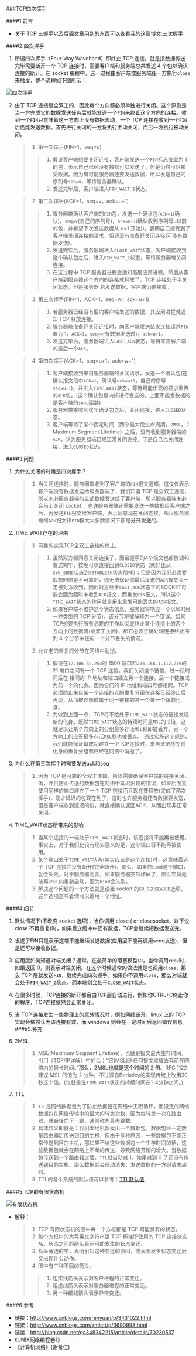 ###TCP四次挥手

####1.前言

- 关于 TCP 三握手以及后面文章用到的东西可以查看我的这篇博文:[三次握手](http://blog.csdn.net/xingerr/article/details/72834303 "三次握手")

####2.四次挥手
1. 所谓四次挥手（Four-Way Wavehand）即终止 TCP 连接，就是指数据传送完毕需要断开一个 TCP 连接时，需要客户端和服务端总共发送 4 个包以确认连接的断开。在 socket 编程中，这一过程由客户端或服务端任一方执行`close`来触发，整个流程如下图所示：

![四次挥手](https://raw.githubusercontent.com/McXing/Pictures/master/%E6%8F%A1%E6%89%8B/%E5%9B%9B%E6%AC%A1%E6%8C%A5%E6%89%8B.png "四次挥手")

2. 由于 TCP 连接是全双工的，因此每个方向都必须单独进行关闭。这个原则是当一方完成它的数据发送任务后就能发送一个`FIN`来终止这个方向的连接。收到一个`FIN`只意味着这一方向上没有数据流动，一个 TCP 连接在收到一个`FIN`后仍能发送数据。首先进行关闭的一方将执行主动关闭，而另一方执行被动关闭。

	>1. 第一次挥手(FIN=1，seq=u)
	>>1. 假设客户端想要关闭连接，客户端发送一个`FIN`标志位置为 1 的包，表示自己已经没有数据可以发送了，但是仍然可以接受数据。因为有可能服务器还要发送数据，所以发送自己的序列号`seq=u`，等待服务器确认。
	>>2. 发送完毕后，客户端进入`FIN_WAIT_1`状态。

	>2. 第二次挥手(ACK=1，seq=v，ack=u+1)
	>>1. 服务器端确认客户端的`FIN`包，发送一个确认包(`ACK=1`(确认)，`seq=v`(自己的序列号)，`ack=u+1`(确认收到序列号u以前的包，并希望下次发送数据从 u+1 开始))，表明自己接受到了客户端关闭连接的请求，但还没有准备好关闭连接(可能有数据发送)。
	>>2. 发送完毕后，服务器端进入`CLOSE_WAIT`状态，客户端接收到这个确认包之后，进入`FIN_WAIT_2`状态，等待服务器端关闭连接。
	>>3. 在这过程中 TCP 服务器进程会通知高层应用进程。然后从客户端到服务器这个方向的连接就释放了，TCP 连接处于半关闭状态。但是服务器 若发送数据，客户端仍要接收。

	>3. 第三次挥手(FIN=1，ACK=1，seq=w，ack=u+1)
	>>1. 若服务器已经没有要向客户端发送的数据，其应用进程就通知 TCP 释放连接。
	>>2. 服务器端准备好关闭连接时，向客户端发送结束连接请求`FIN`置为 1，`ACK=1`，`seq=w`(有数据发送过)，`ack=u+1`。
	>>3. 发送完毕后，服务器端进入`LAST_ACK`状态，等待来自客户端的最后一个`ACK`。

	>4. 第四次挥手(ACK=1，seq=u+1，ack=w+1)
	>>1. 客户端接收到来自服务器端的关闭请求，发送一个确认包(在确认报文段中`ACK=1`，确认号`ack=w+1`，自己的序号`seq=u+1`)，并进入`TIME_WAIT`状态，等待可能出现的要求重传的`ACK`包。(这个确认包是内核进行发送的，上面不能发数据的是客户端的`send`函数)
	>>2. 服务器端接收到这个确认包之后，关闭连接，进入`CLOSED`状态。
	>>3. 客户端等待了某个固定时间（两个最大段生命周期，`2MSL`，2 Maximum Segment Lifetime）之后，没有收到服务器端的`ACK`，认为服务器端已经正常关闭连接，于是自己也关闭连接，进入`CLOSED`状态。

####3.问题

1. 为什么关闭的时候是四次握手？

	>1. 当关闭连接时，服务器端收到了客户端的`FIN`报文通知，这仅仅表示客户端没有数据发送给服务器端了，我们知道 TCP 是全双工通信，所以未必服务器端的全部数据发送给了客户端，所以服务器端未必会马上关闭 socket ，也许服务器端还需要发送一些数据给客户端之后，再发送`FIN`报文给客户端，表示同意现在关闭连接，所以服务器端的`ACK`报文和`FIN`报文大多数情况下都是**分开发送**的。

2. TIME_WAIT存在的理由

	>1. 可靠的实现TCP全双工链接的终止。
	>>1. 虽然双方都同意关闭连接了，而且握手的4个报文也都协调和发送完毕，按理可以直接回到`CLOSED`状态（就好比从`SYN_SEND`状态到`ESTABLISH`状态那样）；但是因为我们必须要假想网络是不可靠的，你无法保证你最后发送的`ACK`报文会一定被对方收到，因此对方处于`LAST_ACK`状态下的SOCKET可能会因为超时未收到`ACK`报文，而重发`FIN`报文，所以这个`TIME_WAIT`状态的作用就是用来重发可能丢失的`ACK`报文。
	>>2. 如果客户端不维护这个状态信息，服务器将响应一个以`RST`(另一种类型的 TCP 分节)，该分节将被解释为一个错误。如果TCP想要执行所有必要的工作以彻底终止某个连接上的两个方向上的数据流(全双工关闭)，那它必须正确处理连接终止序列 4 个分节中任何一个分节丢失的情况。
	>2. 允许老的重复的分节在网络中消逝。
	>>1. 假设在`12.106.32.254`的 1500 端口和`206.168.1.112.219`的 21 端口之间有一个 TCP 连接。我们关闭这个链接，过一段时间后在 相同的 IP 地址和端口建立另一个连接。后一个链接成为前一个的化身。因为它们的 IP 地址和端口号都相同。TCP 必须防止来自某一个连接的老的重复分组在连接已经终止后再现，从而被误解成属于同一链接的某一个某一个新的化身。
	>>2. 为做到上面一点，TCP将不给处于`TIME_WAIT`状态的链接发起新的化身。既然`TIME_WAIT`状态的持续时间是`MSL`的 2倍，这就足以让某个方向上的分组最多存活`MSL`秒即被丢弃，另一个方向上的应答最多存活`MSL`秒也被丢弃。 通过实施这个规则，我们就能保证每成功建立一个TCP连接时，来自该链接先前化身的重复分组都已经在网络中消逝了。

3. 为什么在第三次挥手时需要发送ack和seq

	>1. 因为 TCP 是可靠的全双工传输，所以需要确保客户端的链接关闭正确，并且防止传送的数据包在网络中延迟出现的错误，如果后面又使用同样的端口建立了一个 TCP 链接而且现在要释放(完成了两次挥手)，刚才延迟的包现在到了，这时也许服务器还有数据要发送，但是客户端收到延迟的包，就直接确认返回ACK，从而出现非正常关闭。

4. TIME_WAIT状态所带来的影响

	>1. 当某个连接的一端处于`TIME_WAIT`状态时，该连接将不能再被使用。事实上，对于我们比较有现实意义的是，这个端口将不能再被使用。
	>2. 某个端口处于`TIME_WAIT`状态(其实应该是这个连接)时，这意味着这个 TCP 连接并没有断开(完全断开)，那么，如果你`bind`这个端口，就会失败。对于服务器而言，如果服务器突然坏掉了，那么它将无法再`2MSL`内重新启动，因为`bind`会失败。
	>3. 解决这个问题的一个方法就是设置 socket 的`SO_REUSEADDR`选项。这个选项意味着你可以重用一个地址。

####4.细节

1. 默认情况下(不改变 socket 选项)，当你调用 close ( or closesocket，以下说 close 不再重复)时，如果发送缓冲中还有数据，TCP会继续把数据发送完。

2. 发送了FIN只是表示这端不能继续发送数据(应用层不能再调用send发送)，但是还可以接收数据。

3. 应用层如何知道对端关闭？通常，在最简单的阻塞模型中，当你调用`recv`时，如果返回 0，则表示对端关闭。在这个时候通常的做法就是也调用`close`，那么 TCP 层就发送`FIN`，继续完成四次握手。如果你不调用`close`，那么对端就会处于`FIN_WAIT_2`状态，而本端则会处于`CLOSE_WAIT`状态。

4. 在很多时候，TCP连接的断开都会由TCP层自动进行，例如你CTRL+C终止你的程序，TCP连接依然会正常关闭。

5. 当 TCP 连接发生一些物理上的意外情况时，例如网线断开，linux 上的 TCP 实现会依然认为该连接有效，而 windows 则会在一定时间后返回错误信息。
####5.补充

1. 2MSL

	>1. MSL(Maximum Segment Lifetime)，也就是报文最大生存时间，引用《TCP/IP详解》中的话：“它(MSL)是任何报文段被丢弃前在网络内的最长时间。”**那么，2MSL也就是这个时间的 2 倍**。RFC 1122建议 MSL 的值为 2 分钟，不过源自Berkeley的实现传统上改用30秒这个值。(也就是说`TIME_WAIT`状态的持续时间在1-4分钟之间。)

2. TTL

	>1. `TTL`是网络数据包为了防止数据包在网络中无限循环，而设定的网络数据包在网络传输中的最大的转发次数，因为每转发一次在路由器，就会转向下一跳，通常称为最大跳数。
	>2. 具体含义即就是：我们本地机器发出一个数据包，数据包经一定数量路由器后传送到目的主机，但由于多种原因，一些数据包不能正常传送到目的主机，那如果不给这些数据包一个生存时间的话，这些数据包就会在网络上不断的传送，导致网络开销的增大。当数据包传送到一个路由器之后，`TTL`就自动减 1，如果减到 0 了还没有传送到目的主机，那么数据就会自动消失，发送数据的一方则请求超时。
	>3. TTL的各个系统的默认值可以参考：[TTL默认值](http://subinsb.com/default-device-ttl-values "TTL默认值")

####5.TCP的有限状态机

![有限状态机](https://raw.githubusercontent.com/McXing/Pictures/master/%E6%8F%A1%E6%89%8B/%E6%9C%89%E9%99%90%E7%8A%B6%E6%80%81%E6%9C%BA.png "有限状态机")

- 解释：

	>1. TCP 有限状态机的图中每一个方框都是 TCP 可能具有的状态。
	>2. 每个方框中的大写英文字符串是 TCP 标准所使用的 TCP 连接状态名。状态之间的箭头表示可能发生的状态变迁。
	>3. 箭头旁边的字，表明引起这种变迁的原因，或表明发生状态变迁后又出现什么动作。
	>4. 图中有三种不同的箭头。
	>>1. 粗实线箭头表示对客户进程的正常变迁。
	>>2. 粗虚线箭头表示对服务器进程的正常变迁。
	>>3. 另一种细线箭头表示异常变迁。


####6.参考

- 链接：<http://www.cnblogs.com/renyuan/p/3431022.html>
- 链接：<http://www.cnblogs.com/zmlctt/p/3690998.html>
- 链接：<http://blog.csdn.net/gc348342215/article/details/70230537>
- 《UNIX网络编程卷1》
- 《计算机网络》(谢希仁)
